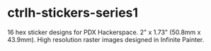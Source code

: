# ctrlh-stickers-series1
16 hex sticker designs for PDX Hackerspace. 2" x 1.73" (50.8mm x 43.9mm). High resolution raster images designed in Infinite Painter.
